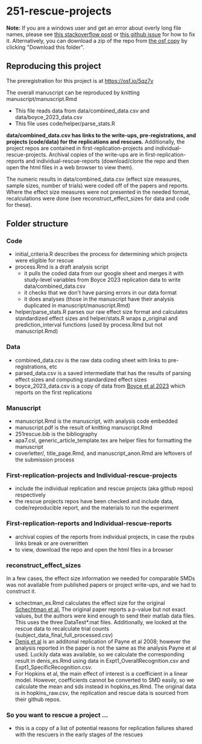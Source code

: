 # 251-rescue-projects

**Note:** If you are a windows user and get an error about overly long file names, please see [this stackoverflow post](https://stackoverflow.com/questions/22575662/filename-too-long-in-git-for-windows) or [this github issue](https://github.com/desktop/desktop/issues/17882) for how to fix it. Alternatively, you can download a zip of the repo from [the osf copy](https://osf.io/cyk5w/files/github) by clicking "Download this folder".

## Reproducing this project
The preregistration for this project is at https://osf.io/5qz7v

The overall manuscript can be reproduced by knitting manuscript/manuscript.Rmd
* This file reads data from data/combined_data.csv and data/boyce_2023_data.csv
* This file uses code/helper/parse_stats.R 

**data/combined_data.csv has links to the write-ups, pre-registrations, and projects (code/data) for the replications and rescues.** Additionally, the project repos are contained in first-replication-projects and individual-rescue-projects. Archival copies of the write-ups are in first-replication-reports and individual-rescue-reports (download/clone the repo and then open the html files in a web browser to view them). 

The numeric results in data/combined_data.csv (effect size measures, sample sizes, number of trials) were coded off of the papers and reports. Where the effect size measures were not presented in the needed format, recalculations were done (see reconstruct_effect_sizes for data and code for these). 

## Folder structure

### Code
* initial_criteria.R describes the process for determining which projects were eligible for rescue
* process.Rmd is a draft analysis script
	* it pulls the coded data from our google sheet and merges it with study-level variables from Boyce 2023 replication data to write data/combined_data.csv 
	* it checks that we don't have parsing errors in our data format
	* it does analyses (those in the manuscript have their analysis duplicated in manuscript/manuscript.Rmd)
* helper/parse_stats.R parses our raw effect size format and calculates standardized effect sizes  and helper/stats.R wraps p_original and prediction_interval functions (used by process.Rmd but not manuscript.Rmd)

### Data
* combined_data.csv is the raw data coding sheet with links to pre-registrations, etc
* parsed_data.csv is a saved intermediate that has the results of parsing effect sizes and computing standardized effect sizes
* boyce_2023_data.csv is a copy of data from [Boyce et al 2023](https://royalsocietypublishing.org/doi/full/10.1098/rsos.231240) which reports on the first replications

### Manuscript
* manuscript.Rmd is the manuscript, with analysis code embedded
* manuscript.pdf is the result of knitting manuscript.Rmd
* 251rescue.bib is the bibliography
* apa7.csl, generic_article_template.tex are helper files for formatting the manuscript
* coverletter/, title_page.Rmd, and manuscript_anon.Rmd are leftovers of the submission process

### First-replication-projects and Individual-rescue-projects
* include the individual replication and rescue projects (aka github repos) respectively
* the rescue projects repos have been checked and include data, code/reproducible report, and the materials to run the experiment

### First-replication-reports and Individual-rescue-reports
* archival copies of the reports from individual projects, in case the rpubs links break or are overwritten
* to view, download the repo and open the html files in a browser

### reconstruct_effect_sizes 
In a few cases, the effect size information we needed for comparable SMDs was not available from published papers or project write-ups, and we had to construct it.
* schectman_es.Rmd calculates the effect size for the original [Schechtman et al.](https://www.ncbi.nlm.nih.gov/pmc/articles/PMC6634660/) The original paper reports a p-value but not exact values, but the authors were kind enough to send their matlab data files.
This uses the three DataTest*.mat files.  Additionally, we looked at the rescue data to recalculate trial counts (subject_data_final_full_processed.csv)
* [Denis et al](https://www.pnas.org/doi/pdf/10.1073/pnas.2202657119) is an additonal replication of Payne et al 2008; however the analysis reported in the paper is not the same as the analysis Payne et al used. Luckily data was available, so we calculate the corresponding result in denis_es.Rmd using data in Expt1_OverallRecognition.csv and Expt1_SpecificRecognition.csv. 
* For Hopkins et al, the main effect of interest is a coefficient in a linear model. However, coefficients cannot be converted to SMD easily, so we calculate the mean and sds instead in hopkins_es.Rmd. The original data is in hopkins_raw.csv, the replication and rescue data is sourced from their github repos. 

### So you want to rescue a project ...
* this is a copy of a list of potential reasons for replication failures shared with the rescuers in the early stages of the rescues


